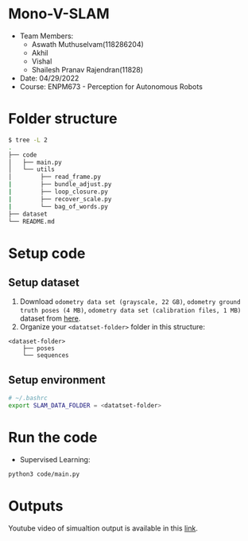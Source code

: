 # Mono-V-SLAM

- Team Members: 
    - Aswath Muthuselvam(118286204)
    - Akhil  
    - Vishal 
    - Shailesh Pranav Rajendran(11828)
- Date: 04/29/2022
- Course: ENPM673 - Perception for Autonomous Robots


# Folder structure
```bash
$ tree -L 2
.
├── code
│   ├── main.py
│   └── utils
│        ├── read_frame.py
|        ├── bundle_adjust.py
|        ├── loop_closure.py
|        ├── recover_scale.py
|        └── bag_of_words.py
├── dataset
└── README.md
```

# Setup code
## Setup dataset
1. Download `odometry data set (grayscale, 22 GB)`, `odometry ground truth poses (4 MB)`, `odometry data set (calibration files, 1 MB)` dataset from [here](http://www.cvlibs.net/datasets/kitti/eval_odometry.php).
2. Organize your `<datatset-folder>` folder in this structure:
```
<dataset-folder>
    ├── poses
    └── sequences
```

## Setup environment
```bash
# ~/.bashrc
export SLAM_DATA_FOLDER = <datatset-folder>
```


# Run the code
- Supervised Learning:
```bash
python3 code/main.py
```

# Outputs
Youtube video of simualtion output is available in this [link]().

